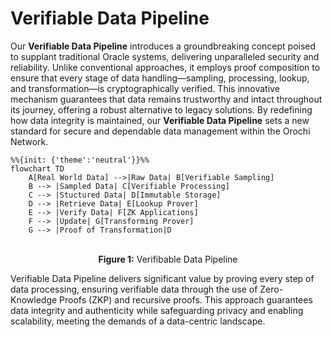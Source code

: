 # Verifiable Data Pipeline

Our **Verifiable Data Pipeline** introduces a groundbreaking concept poised to supplant traditional Oracle systems, delivering unparalleled security and reliability. Unlike conventional approaches, it employs proof composition to ensure that every stage of data handling—sampling, processing, lookup, and transformation—is cryptographically verified. This innovative mechanism guarantees that data remains trustworthy and intact throughout its journey, offering a robust alternative to legacy solutions. By redefining how data integrity is maintained, our **Verifiable Data Pipeline** sets a new standard for secure and dependable data management within the Orochi Network.

```mermaid
%%{init: {'theme':'neutral'}}%%
flowchart TD
    A[Real World Data] -->|Raw Data| B[Verifiable Sampling]
    B --> |Sampled Data| C[Verifiable Processing]
    C --> |Stuctured Data| D[Immutable Storage]
    D --> |Retrieve Data| E[Lookup Prover]
    E --> |Verify Data| F[ZK Applications]
    F --> |Update| G[Transforming Prover]
    G --> |Proof of Transformation|D
```

<p align="center">
    </br><b>Figure 1:</b> Verifibable Data Pipeline
</p>

Verifiable Data Pipeline delivers significant value by proving every step of data processing, ensuring verifiable data through the use of Zero-Knowledge Proofs (ZKP) and recursive proofs. This approach guarantees data integrity and authenticity while safeguarding privacy and enabling scalability, meeting the demands of a data-centric landscape.
